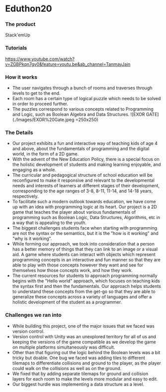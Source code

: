 # Eduthon20

### The product
Stack'emUp
### Tutorials
https://www.youtube.com/watch?v=ZGBPkqn7gv0&feature=youtu.be&ab_channel=TanmayJain

### How it works
- The user navigates through a bunch of rooms and traverses through levels to get to the end.
- Each room has a certain type of logical puzzle which needs to be solved in order to proceed further.
- The puzzles correspond to various concepts related to Programming and Logic, such as Boolean Algebra and Data Structures.
![EXOR GATE](./Images/EXOR%20Gate.jpeg =250x250)
### The Details
- Our project exhibits a fun and interactive way of teaching kids of age 4 and above, about the fundamentals of programming and the digital world, in the form of a 2D game. 
- With the advent of the New Education Policy,  there is a special focus on the holistic development of students and making learning enjoyable, and engaging as a whole.
- The curricular and pedagogical structure of school education will be reconfigured to make it responsive and relevant to the developmental needs and interests of learners at different stages of their development, corresponding to the age ranges of 3-8, 8-11, 11-14, and 14-18 years, respectively. 
- To facilitate such a modern outlook towards education, we have come up with an idea with programming logic at its heart. Our project is a 2D game that teaches the player about various fundamentals of programming such as Boolean Logic, Data Structures, Algorithms, etc in a way that is appealing to the youth.  
- The biggest challenges students face when starting with programming are not the syntax or the semantics, but it is the "how is it working" and "why is it working".
- While forming our approach, we took into consideration that a person has a better memory of things that they can link to an image or a visual aid. A game where students can interact with objects which represent programming concepts in an interactive and fun manner so that they are able to play with those concepts however they want and see for themselves how those concepts work, and how they work. 
- The current resources for students to approach programming normally begins with the "Hello world" approach, which focuses on teaching kids the syntax first and then the fundamentals. Our approach helps students to understand these concepts from the get-go so that they are able to generalize these concepts across a variety of languages and offer a holistic development of the student as a programmer.
 
 
 
### Challenges we ran into
- While building this project, one of the major issues that we faced was version control. 
- Version control with Unity was an unexplored territory for all of us and keeping the versions of the game compatible as we develop the game on multiple platforms simultaneously was difficult. 
- Other than that figuring out the logic behind the Boolean levels was a bit tricky but doable. One bug we faced was adding tiles to different tilemaps to differentiate collisions and ground to the player, as the player could walk on the collisions as well as on the ground. 
- We fixed that by adding separate tilemaps for ground and collision layers for each room to make the levels more modular and easy to edit. 
- Our biggest hurdle was implementing a data structure as a level. 


